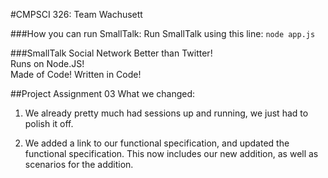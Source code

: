 #CMPSCI 326: Team Wachusett

###How you can run SmallTalk:
Run SmallTalk using this line: `node app.js`

###SmallTalk Social Network
Better than Twitter!  
Runs on Node.JS!  
Made of Code! Written in Code!  

##Project Assignment 03
What we changed:
1) We already pretty much had sessions up and running, we just had to polish it off.

2) We added a link to our functional specification, and updated the functional specification. This now includes our 
new addition, as well as scenarios for the addition.
